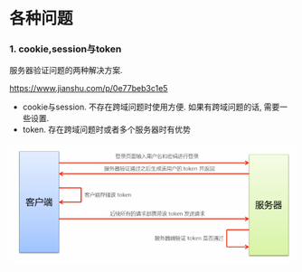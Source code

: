# 各种问题

### 1. cookie,session与token

服务器验证问题的两种解决方案. 

https://www.jianshu.com/p/0e77beb3c1e5

- cookie与session. 不存在跨域问题时使用方便. 如果有跨域问题的话, 需要一些设置.
- token. 存在跨域问题时或者多个服务器时有优势

![image-20210515112856720](.\笔记2_各种问题记录.assets\image-20210515112856720.png)

